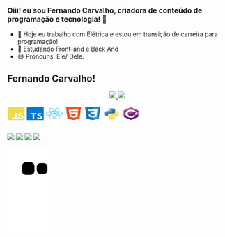 ### Oiii! eu sou Fernando Carvalho, criadora de conteúdo de programação e tecnologia!  👋

- 🔭 Hoje eu trabalho com Elétrica e estou em transição de carreira para programação! 
- 🌱 Estudando Front-and e Back And
- 😄 Pronouns: Ele/ Dele.

## Fernando Carvalho!
<div align="center">
  <a href="https://https://github.com/CARVALHO2022">
  <img height="180em" src="https://github-readme-stats.vercel.app/api?username=CARVALHO2022&show_icons=true&theme=codeSTACKr&include_all_commits=true&count_private=true"/>
  <img height="180em" src="https://github-readme-stats.vercel.app/api/top-langs/?username=CARVALHO2022&layout=compact&langs_count=7&theme=codeSTACKr"/>
</div>
<div style="display: inline_block"><br>
  <img align="center" alt="FC-Js" height="30" width="40" src="https://raw.githubusercontent.com/devicons/devicon/master/icons/javascript/javascript-plain.svg">
  <img align="center" alt="FC-Ts" height="30" width="40" src="https://raw.githubusercontent.com/devicons/devicon/master/icons/typescript/typescript-plain.svg">
  <img align="center" alt="FC-React" height="30" width="40" src="https://raw.githubusercontent.com/devicons/devicon/master/icons/react/react-original.svg">
  <img align="center" alt="FC-HTML" height="30" width="40" src="https://raw.githubusercontent.com/devicons/devicon/master/icons/html5/html5-original.svg">
  <img align="center" alt="FC-CSS" height="30" width="40" src="https://raw.githubusercontent.com/devicons/devicon/master/icons/css3/css3-original.svg">
  <img align="center" alt="FC-Python" height="30" width="40" src="https://raw.githubusercontent.com/devicons/devicon/master/icons/python/python-original.svg">
  <img align="center" alt="FC-Csharp" height="30" width="40" src="https://raw.githubusercontent.com/devicons/devicon/master/icons/csharp/csharp-original.svg">
  
</div>
  
  ##
 
<div> 
   <a href="https:www.instagram.com/fcarvalhodev1" target="_blank"><img src="https://img.shields.io/badge/-Instagram-%23E4405F?style=for-the-badge&logo=instagram&logoColor=white" target="_blank"></a>
 <a href="https://discord.com/channels/@me" target="_blank"><img src="https://img.shields.io/badge/Discord-7289DA?style=for-the-badge&logo=discord&logoColor=white" target="_blank"></a> 
  <a href = "mailto:fernandocarvalhovr92@gmail.com"><img src="https://img.shields.io/badge/-Gmail-%23333?style=for-the-badge&logo=gmail&logoColor=white" target="_blank"></a>
  <a href="https://www.linkedin.com/feed/" target="_blank"><img src="https://img.shields.io/badge/-LinkedIn-%230077B5?style=for-the-badge&logo=linkedin&logoColor=white" target="_blank"></a> 
 
  ![Snake animation](https://github.com/rafaballerini/rafaballerini/blob/output/github-contribution-grid-snake.svg)
 
</div>

